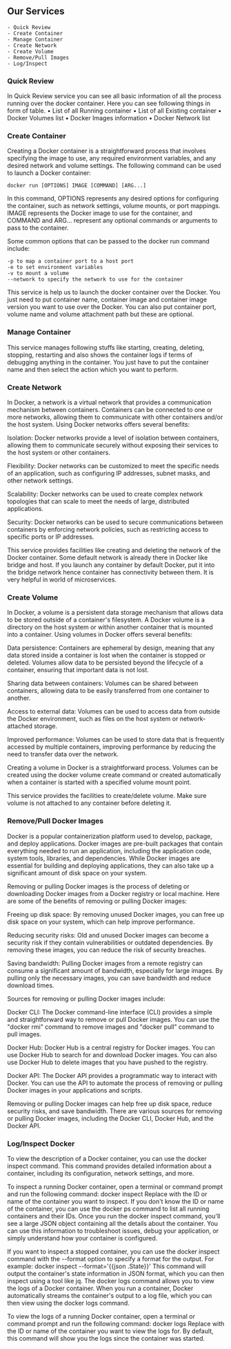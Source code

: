 ## Our Services

```
- Quick Review
- Create Container
- Manage Container
- Create Network
- Create Volume
- Remove/Pull Images
- Log/Inspect 
```

### Quick Review
In Quick Review service you can see all basic information of all the process running over the docker container. Here you can see following things in form of table. 
•	List of all Running container
•	List of all Existing container
•	Docker Volumes list
•	Docker Images information
•	Docker Network list

### Create Container
Creating a Docker container is a straightforward process that involves specifying the image to use, any required environment variables, and any desired network and volume settings. The following command can be used to launch a Docker container:
```
docker run [OPTIONS] IMAGE [COMMAND] [ARG...]
```
In this command, OPTIONS represents any desired options for configuring the container, such as network settings, volume mounts, or port mappings. IMAGE represents the Docker image to use for the container, and COMMAND and ARG... represent any optional commands or arguments to pass to the container.

Some common options that can be passed to the docker run command include:

```
-p to map a container port to a host port
-e to set environment variables
-v to mount a volume
--network to specify the network to use for the container
```
This service is help us to launch the docker container over the Docker. You just need to put container name, container image and container image version you want to use over the Docker. You can also put container port, volume name and volume attachment path but these are optional. 

### Manage Container
This service manages following stuffs like starting, creating, deleting, stopping, restarting and also shows the container logs if terms of debugging anything in the container. You just have to put the container name and then select the action which you want to perform.

### Create Network
In Docker, a network is a virtual network that provides a communication mechanism between containers. Containers can be connected to one or more networks, allowing them to communicate with other containers and/or the host system.
Using Docker networks offers several benefits:

Isolation: Docker networks provide a level of isolation between containers, allowing them to communicate securely without exposing their services to the host system or other containers.

Flexibility: Docker networks can be customized to meet the specific needs of an application, such as configuring IP addresses, subnet masks, and other network settings.

Scalability: Docker networks can be used to create complex network topologies that can scale to meet the needs of large, distributed applications.

Security: Docker networks can be used to secure communications between containers by enforcing network policies, such as restricting access to specific ports or IP addresses.

This service provides facilities like creating and deleting the network of the Docker container. Some default network is already there in Docker like bridge and host. If you launch any container by default Docker, put it into the bridge network hence container has connectivity between them. It is very helpful in world of microservices. 

### Create Volume
In Docker, a volume is a persistent data storage mechanism that allows data to be stored outside of a container's filesystem. A Docker volume is a directory on the host system or within another container that is mounted into a container.
Using volumes in Docker offers several benefits:

Data persistence: Containers are ephemeral by design, meaning that any data stored inside a container is lost when the container is stopped or deleted. Volumes allow data to be persisted beyond the lifecycle of a container, ensuring that important data is not lost.

Sharing data between containers: Volumes can be shared between containers, allowing data to be easily transferred from one container to another.

Access to external data: Volumes can be used to access data from outside the Docker environment, such as files on the host system or network-attached storage.

Improved performance: Volumes can be used to store data that is frequently accessed by multiple containers, improving performance by reducing the need to transfer data over the network.

Creating a volume in Docker is a straightforward process. Volumes can be created using the docker volume create command or created automatically when a container is started with a specified volume mount point.

This service provides the facilities to create/delete volume. Make sure volume is not attached to any container before deleting it. 

### Remove/Pull Docker Images
Docker is a popular containerization platform used to develop, package, and deploy applications. Docker images are pre-built packages that contain everything needed to run an application, including the application code, system tools, libraries, and dependencies. While Docker images are essential for building and deploying applications, they can also take up a significant amount of disk space on your system.

Removing or pulling Docker images is the process of deleting or downloading Docker images from a Docker registry or local machine. Here are some of the benefits of removing or pulling Docker images:

Freeing up disk space: By removing unused Docker images, you can free up disk space on your system, which can help improve performance.

Reducing security risks: Old and unused Docker images can become a security risk if they contain vulnerabilities or outdated dependencies. By removing these images, you can reduce the risk of security breaches.

Saving bandwidth: Pulling Docker images from a remote registry can consume a significant amount of bandwidth, especially for large images. By pulling only the necessary images, you can save bandwidth and reduce download times.

Sources for removing or pulling Docker images include:

Docker CLI: The Docker command-line interface (CLI) provides a simple and straightforward way to remove or pull Docker images. You can use the "docker rmi" command to remove images and "docker pull" command to pull images.

Docker Hub: Docker Hub is a central registry for Docker images. You can use Docker Hub to search for and download Docker images. You can also use Docker Hub to delete images that you have pushed to the registry.

Docker API: The Docker API provides a programmatic way to interact with Docker. You can use the API to automate the process of removing or pulling Docker images in your applications and scripts.

Removing or pulling Docker images can help free up disk space, reduce security risks, and save bandwidth. There are various sources for removing or pulling Docker images, including the Docker CLI, Docker Hub, and the Docker API.

### Log/Inspect Docker 

To view the description of a Docker container, you can use the docker inspect command. This command provides detailed information about a container, including its configuration, network settings, and more.

To inspect a running Docker container, open a terminal or command prompt and run the following command:
docker inspect <container-id>
Replace <container-id> with the ID or name of the container you want to inspect. If you don't know the ID or name of the container, you can use the docker ps command to list all running containers and their IDs.
Once you run the docker inspect command, you'll see a large JSON object containing all the details about the container. You can use this information to troubleshoot issues, debug your application, or simply understand how your container is configured.

If you want to inspect a stopped container, you can use the docker inspect command with the --format option to specify a format for the output. For example:
docker inspect --format='{{json .State}}' <container-id>
This command will output the container's state information in JSON format, which you can then inspect using a tool like jq.
The docker logs command allows you to view the logs of a Docker container. When you run a container, Docker automatically streams the container's output to a log file, which you can then view using the docker logs command.

To view the logs of a running Docker container, open a terminal or command prompt and run the following command:
docker logs <container-id>
Replace <container-id> with the ID or name of the container you want to view the logs for. By default, this command will show you the logs since the container was started.
